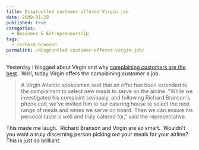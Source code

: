 ```yaml
---
title: Disgruntled customer offered Virgin job
date: 2009-01-29
published: true
categories:
  - Business & Entrepreneurship
tags:
  - richard-branson
permalink: /disgruntled-customer-offered-virgin-job/
---
```

Yesterday I blogged about Virgin and why [complaining customers are the best](/complaining-customers/).  Well, today Virgin offers the complaining customer a job.

>A Virgin Atlantic spokesman said that an offer has been extended to the complainant to select new meals to serve on the airline.
"While we investigated his complaint seriously, and following Richard Branson's phone call, we've invited him to our catering house to select the next range of meals and wines we serve on board. Then we can ensure his personal taste is well and truly catered for," said the representative.

This made me laugh.  Richard Branson and Virgin are so smart.  Wouldn't you want a truly discerning person picking out your meals for your airline?  This is just so brilliant.
